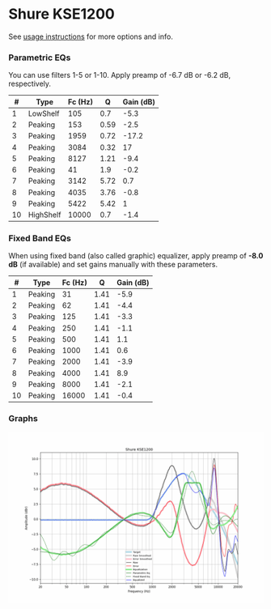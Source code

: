 # Shure KSE1200
See [usage instructions](https://github.com/jaakkopasanen/AutoEq#usage) for more options and info.

### Parametric EQs
You can use filters 1-5 or 1-10. Apply preamp of -6.7 dB or -6.2 dB, respectively.

|   # | Type      |   Fc (Hz) |    Q |   Gain (dB) |
|-----|-----------|-----------|------|-------------|
|   1 | LowShelf  |       105 | 0.7  |        -5.3 |
|   2 | Peaking   |       153 | 0.59 |        -2.5 |
|   3 | Peaking   |      1959 | 0.72 |       -17.2 |
|   4 | Peaking   |      3084 | 0.32 |        17   |
|   5 | Peaking   |      8127 | 1.21 |        -9.4 |
|   6 | Peaking   |        41 | 1.9  |        -0.2 |
|   7 | Peaking   |      3142 | 5.72 |         0.7 |
|   8 | Peaking   |      4035 | 3.76 |        -0.8 |
|   9 | Peaking   |      5422 | 5.42 |         1   |
|  10 | HighShelf |     10000 | 0.7  |        -1.4 |

### Fixed Band EQs
When using fixed band (also called graphic) equalizer, apply preamp of **-8.0 dB** (if available) and set gains manually with these parameters.

|   # | Type    |   Fc (Hz) |    Q |   Gain (dB) |
|-----|---------|-----------|------|-------------|
|   1 | Peaking |        31 | 1.41 |        -5.9 |
|   2 | Peaking |        62 | 1.41 |        -4.4 |
|   3 | Peaking |       125 | 1.41 |        -3.3 |
|   4 | Peaking |       250 | 1.41 |        -1.1 |
|   5 | Peaking |       500 | 1.41 |         1.1 |
|   6 | Peaking |      1000 | 1.41 |         0.6 |
|   7 | Peaking |      2000 | 1.41 |        -3.9 |
|   8 | Peaking |      4000 | 1.41 |         8.9 |
|   9 | Peaking |      8000 | 1.41 |        -2.1 |
|  10 | Peaking |     16000 | 1.41 |        -0.4 |

### Graphs
![](./Shure%20KSE1200.png)
